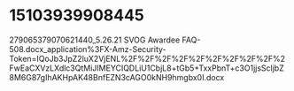 # 15103939908445
279065379070621440_5.26.21 SVOG Awardee FAQ-508.docx_application%3FX-Amz-Security-Token=IQoJb3JpZ2luX2VjENL%2F%2F%2F%2F%2F%2F%2F%2F%2F%2FwEaCXVzLXdlc3QtMiJIMEYCIQDLiU1CbjL8+tGb5+TxxPbnT+c3O1jjsScljbZ8M6G87gIhAKHpAK48BnfEZN3cAGO0kNH9hmgbx0I.docx
